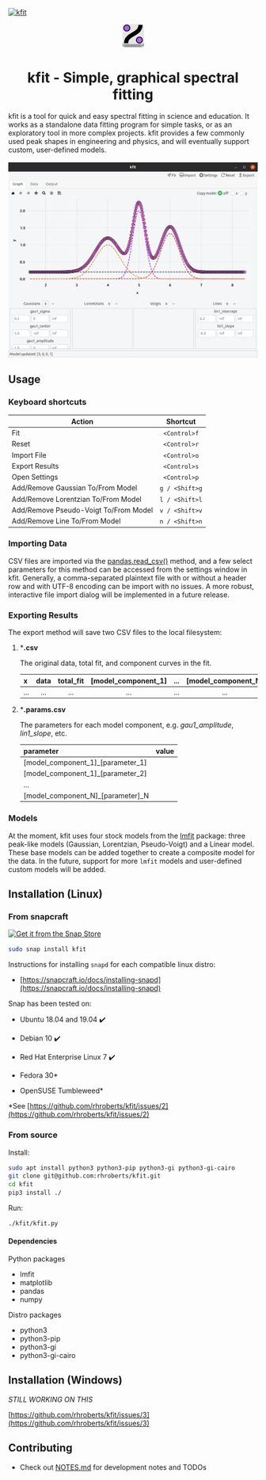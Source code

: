 [![kfit](https://snapcraft.io/kfit/badge.svg)](https://snapcraft.io/kfit)

<div align="center">
<a href="./images/kfit_v2.svg">
    <img src="./images/kfit_v2.svg" width="10%" />
</a>
<h1>kfit - Simple, graphical spectral fitting</h1>
</div>
<div>
kfit is a tool for quick and easy spectral fitting in science and education. It works as a standalone data fitting program for simple tasks, or as an exploratory tool in more complex projects. kfit provides a few commonly used peak shapes in engineering and physics, and will eventually support custom, user-defined models.
<br><br>
</div>
<div align="center">
<img src="./assets/screenshot.png" />
</div>

## Usage

### Keyboard shortcuts

| Action                                | Shortcut       |
| ------------------------------------- |:--------------:|
| Fit                                   | `<Control>f`   |
| Reset                                 | `<Control>r`   |
| Import File                           | `<Control>o`   |
| Export Results                        | `<Control>s`   |
| Open Settings                         | `<Control>p`   |
| Add/Remove Gaussian To/From Model     | `g / <Shift>g` |
| Add/Remove Lorentzian To/From Model   | `l / <Shift>l` |
| Add/Remove Pseudo-Voigt To/From Model | `v / <Shift>v` |
| Add/Remove Line To/From Model         | `n / <Shift>n` |

### Importing Data

CSV files are imported via the [pandas.read_csv()](https://pandas.pydata.org/pandas-docs/stable/reference/api/pandas.read_csv.html) method, and a few select parameters for this method can be accessed from the settings window in kfit. Generally, a comma-separated plaintext file with or without a header row and with UTF-8 encoding can be import with no issues. A more robust, interactive file import dialog will be implemented in a future release.

### Exporting Results

The export method will save two CSV files to the local filesystem:

1. ***.csv**
   
   The original data, total fit, and component curves in the fit.
   
   | x   | data | total_fit | [model_component_1] | ... | [model_component_N] |
   | --- |:----:|:---------:|:-------------------:|:---:|:-------------------:|
   | ... | ...  | ...       | ...                 | ... | ...                 |

2. ***.params.csv**
   
   The parameters for each model component, e.g. *gau1_amplitude*, *lin1_slope*, etc.
   
   | parameter                         | value |
   | --------------------------------- | ----- |
   | [model_component_1]_[parameter_1] |       |
   | [model_component_1]_[parameter_2] |       |
   | ...                               |       |
   | [model_component_N]_[parameter]_N |       |

### Models

At the moment, kfit uses four stock models from the [lmfit](https://lmfit.github.io/lmfit-py/) package: three peak-like models (Gaussian, Lorentzian, Pseudo-Voigt) and a Linear model. These base models can be added together to create a composite model for the data. In the future, support for more `lmfit` models and user-defined custom models will be added.

## Installation (Linux)

### From snapcraft

[![Get it from the Snap Store](https://snapcraft.io/static/images/badges/en/snap-store-black.svg)](https://snapcraft.io/kfit)

```bash
sudo snap install kfit
```

Instructions for installing `snapd` for each compatible linux distro:

- [https://snapcraft.io/docs/installing-snapd](https://snapcraft.io/docs/installing-snapd)

Snap has been tested on:

- Ubuntu 18.04 and 19.04 :heavy_check_mark:

- Debian 10 :heavy_check_mark:

- Red Hat Enterprise Linux 7 :heavy_check_mark:

- Fedora 30*

- OpenSUSE Tumbleweed*

*See [https://github.com/rhroberts/kfit/issues/2](https://github.com/rhroberts/kfit/issues/2)

### From source

Install:

```bash
sudo apt install python3 python3-pip python3-gi python3-gi-cairo
git clone git@github.com:rhroberts/kfit.git
cd kfit
pip3 install ./
```

Run:

```bash
./kfit/kfit.py
```

#### Dependencies

Python packages

- lmfit
- matplotlib
- pandas
- numpy

Distro packages

- python3
- python3-pip
- python3-gi
- python3-gi-cairo

## Installation (Windows)

*STILL WORKING ON THIS*

[https://github.com/rhroberts/kfit/issues/3](https://github.com/rhroberts/kfit/issues/3)

## Contributing

- Check out [NOTES.md](./NOTES.md) for development notes and TODOs
